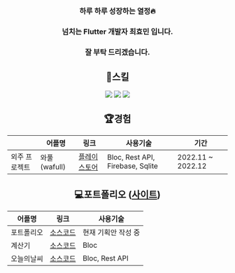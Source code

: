 <div align=center>

  ### 하루 하루 성장하는 열정:fire:
  ### 넘치는 Flutter 개발자 최효민 입니다.
  ### 잘 부탁 드리겠습니다.
  
  
  ## :book:스킬
  <img src="https://img.shields.io/badge/Flutter-02569B?style=flat&logo=Flutter&logoColor=white"/> <img src="https://img.shields.io/badge/Unity-FFFFFF?style=flat&logo=Unity&logoColor=black"/> <img src="https://img.shields.io/badge/.net-512BD4?style=flat&logo=.net&logoColor=white"/>
  
  
  
  ## 🏆경험
  ||어플명|링크|사용기술|기간|
  |------|------------|---|---|---|
  |외주 프로젝트|와풀(wafull)|[플레이스토어](https://play.google.com/store/apps/details?id=net.wafull)|Bloc, Rest API, Firebase, Sqlite|2022.11 ~ 2022.12|
  
  
  
  ## :computer:포트폴리오 ([사이트](pshyomin.github.io))
 
  
  |어플명|링크|사용기술|
  |------|---|---|
  |포트폴리오|[소스코드](https://github.com/pshyomin/pshyomin.github.io)|현재 기획안 작성 중|
  |계산기|[소스코드](https://github.com/pshyomin/calculator)|Bloc|
  |오늘의날씨|[소스코드](https://github.com/pshyomin/weather)|Bloc, Rest API|

</div>
